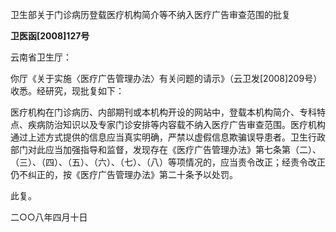 卫生部关于门诊病历登载医疗机构简介等不纳入医疗广告审查范围的批复

**卫医函\[2008\]127号**

云南省卫生厅：

你厅《关于实施〈医疗广告管理办法〉有关问题的请示》（云卫发\[2008\]209号）收悉。经研究，现批复如下：

医疗机构在门诊病历、内部期刊或本机构开设的网站中，登载本机构简介、专科特点、疾病防治知识以及专家门诊安排等内容载不纳入医疗广告审查范围。医疗机构通过上述方式提供的信息应当真实明确，严禁以虚假信息欺骗误导患者。卫生行政部门对此应当加强指导和监督，发现存在《医疗广告管理办法》第七条第（二）、（三）、（四）、（五）、（六）、（七）、（八）等项情况的，应当责令改正；经责令改正仍不纠正的，按《医疗广告管理办法》第二十条予以处罚。

此复。

二○○八年四月十日
